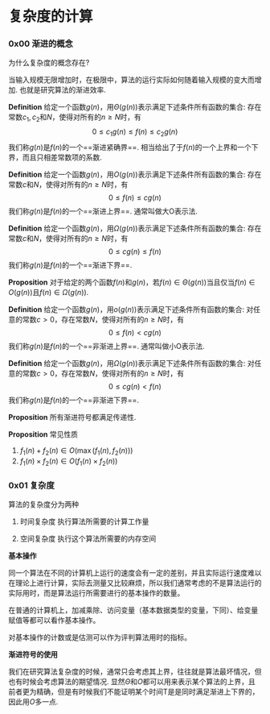 # 复杂度的计算 



### 0x00  渐进的概念

为什么复杂度的概念存在?

当输入规模无限增加时，在极限中，算法的运行实际如何随着输入规模的变大而增加.  也就是研究算法的渐进效率. 



**Definition** 给定一个函数$g(n)$，用$\Theta(g(n))$表示满足下述条件所有函数的集合:  存在常数$c_1,c_2$和$N$，使得对所有的$n \geq N$时，有
$$
0 \leq c_1g(n) \leq f(n) \leq c_2g(n)
$$
我们称$g(n)$是$f(n)$的一个==渐进紧确界==. 相当给出了于$f(n)$的一个上界和一个下界，而且只相差常数项的系数. 



**Definition**  给定一个函数$g(n)$，用$O(g(n))$表示满足下述条件所有函数的集合:  存在常数$c$和$N$，使得对所有的$n \geq N$时，有
$$
0 \leq f(n) \leq cg(n)
$$
我们称$g(n)$是$f(n)$的一个==渐进上界==.  通常叫做大O表示法. 



**Definition**  给定一个函数$g(n)$，用$\Omega(g(n))$表示满足下述条件所有函数的集合:  存在常数$c$和$N$，使得对所有的$n \geq N$时，有
$$
0 \leq cg(n) \leq f(n)
$$
我们称$g(n)$是$f(n)$的一个==渐进下界==.



**Proposition** 对于给定的两个函数$f(n)$和$g(n)$，若$f(n) \in \Theta(g(n))$当且仅当$f(n) \in O(g(n))$且$f(n) \in \Omega(g(n))$. 



**Definition**  给定一个函数$g(n)$，用$o(g(n))$表示满足下述条件所有函数的集合:  对任意的常数$c > 0$，存在常数$N$，使得对所有的$n \geq N$时，有
$$
0 \leq f(n) < cg(n)
$$
我们称$g(n)$是$f(n)$的一个==非渐进上界==.  通常叫做小O表示法. 



**Definition**  给定一个函数$g(n)$，用$\Omega(g(n))$表示满足下述条件所有函数的集合:  对任意的常数$c > 0$，存在常数$N$，使得对所有的$n \geq N$时，有
$$
0 \leq cg(n) < f(n)
$$
我们称$g(n)$是$f(n)$的一个==非渐进下界==.



**Proposition** 所有渐进符号都满足传递性.  

**Proposition** 常见性质

1. $f_1(n) + f_2(n) \in O(\max(f_1(n),f_2(n)))$
2. $f_1(n) \times f_2(n) \in O(f_1(n) \times f_2(n))$



### 0x01 复杂度

算法的复杂度分为两种	

1. 时间复杂度 执行算法所需要的计算工作量

2. 空间复杂度  执行这个算法所需要的内存空间

   

**基本操作**

同一个算法在不同的计算机上运行的速度会有一定的差别，并且实际运行速度难以在理论上进行计算，实际去测量又比较麻烦，所以我们通常考虑的不是算法运行的实际用时，而是算法运行所需要进行的基本操作的数量。

在普通的计算机上，加减乘除、访问变量（基本数据类型的变量，下同）、给变量赋值等都可以看作基本操作。

对基本操作的计数或是估测可以作为评判算法用时的指标。




**渐进符号的使用**

我们在研究算法复杂度的时候，通常只会考虑其上界，往往就是算法最坏情况，但也有时候会考虑算法的期望情况.   显然$\Theta$和$O$都可以用来表示某个算法的上界，且前者更为精确，但是有时候我们不能证明某个时间T是是同时满足渐进上下界的，因此用$O$多一点.   

